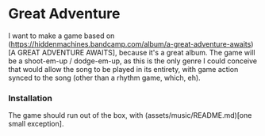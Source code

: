 # Great Adventure
I want to make a game based on (https://hiddenmachines.bandcamp.com/album/a-great-adventure-awaits)[A GREAT ADVENTURE AWAITS], because it's a great album. The game will be a shoot-em-up / dodge-em-up, as this is the only genre I could conceive that would allow the song to be played in its entirety, with game action synced to the song (other than a rhythm game, which, eh).

### Installation
The game should run out of the box, with (assets/music/README.md)[one small exception].